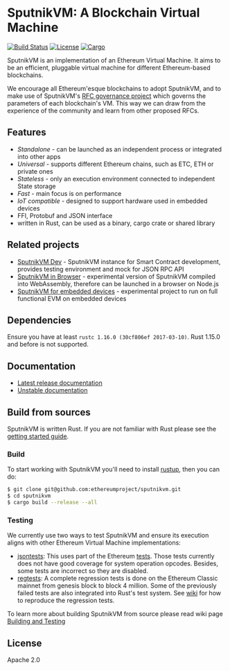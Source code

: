 # SputnikVM: A Blockchain Virtual Machine

[![Build Status](https://travis-ci.org/ethereumproject/sputnikvm.svg?branch=master)](https://travis-ci.org/ethereumproject/sputnikvm)
[![License](https://img.shields.io/badge/License-Apache%202.0-blue.svg)](./LICENSE)
[![Cargo](https://img.shields.io/crates/v/sputnikvm.svg)](https://crates.io/crates/sputnikvm)

SputnikVM is an implementation of an Ethereum Virtual Machine. It aims to be an
efficient, pluggable virtual machine for different Ethereum-based blockchains.

We encourage all Ethereum'esque blockchains to adopt SputnikVM, and to make use
of SputnikVM's [RFC governance project](https://etcrfc.that.world/) which
governs the parameters of each blockchain's VM. This way we can draw from the
experience of the community and learn from other proposed RFCs.

## Features

 * *Standalone* - can be launched as an independent process or integrated into other apps
 * *Universal* - supports different Ethereum chains, such as ETC, ETH or private ones
 * *Stateless* - only an execution environment connected to independent State storage
 * *Fast* - main focus is on performance
 * *IoT compatible* - designed to support hardware used in embedded devices
 * FFI, Protobuf and JSON interface
 * written in Rust, can be used as a binary, cargo crate or shared library  

## Related projects

 * [SputnikVM Dev](https://github.com/ethereumproject/sputnikvm-dev) - SputnikVM instance for Smart Contract development, 
    provides testing environment and mock for JSON RPC API
 * [SputnikVM in Browser](https://github.com/ethereumproject/sputnikvm-in-browser) - experimental version of SputnikVM 
    compiled into WebAssembly, therefore can be launched in a browser on Node.js
 * [SputnikVM for embedded devices](https://github.com/ethereumproject/sputnikvm-on-rux) - experimental project to run on 
    full functional EVM on embedded devices       

## Dependencies

Ensure you have at least `rustc 1.16.0 (30cf806ef 2017-03-10)`. Rust 1.15.0 and
before is not supported.

## Documentation

* [Latest release documentation](https://docs.rs/sputnikvm)
* [Unstable documentation](https://that.world/~docs/sputnikvm/sputnikvm)

## Build from sources

SputnikVM is written Rust. If you are not familiar with Rust please
see the
[getting started guide](https://doc.rust-lang.org/book/getting-started.html). 

### Build 

To start working with SputnikVM you'll 
need to install [rustup](https://www.rustup.rs/), then you can do:
 
```bash
$ git clone git@github.com:ethereumproject/sputnikvm.git
$ cd sputnikvm
$ cargo build --release --all
```

### Testing

We currently use two ways to test SputnikVM and ensure its execution
aligns with other Ethereum Virtual Machine implementations:

* [jsontests](/jsontests): This uses part of the Ethereum
  [tests](https://github.com/ethereumproject/tests). Those tests
  currently does not have good coverage for system operation
  opcodes. Besides, some tests are incorrect so they are disabled.
* [regtests](/regtests): A complete regression tests is done on the
  Ethereum Classic mainnet from genesis block to block 4 million. Some
  of the previously failed tests are also integrated into Rust's test
  system. See
  [wiki](https://github.com/ethereumproject/sputnikvm/wiki/Building-and-Testing)
  for how to reproduce the regression tests.
  
To learn more about building SputnikVM from source please read wiki page
 [Building and Testing](https://github.com/ethereumproject/sputnikvm/wiki/Building-and-Testing)  

## License

Apache 2.0
